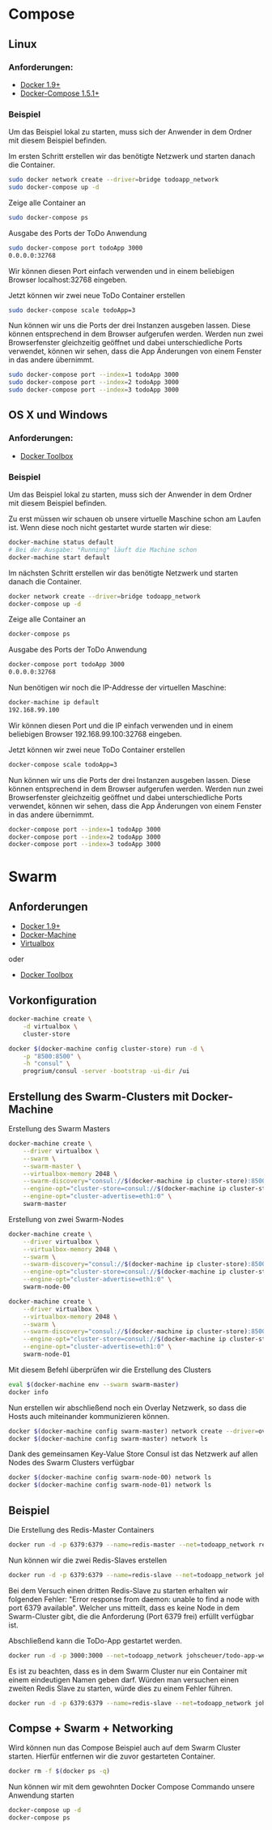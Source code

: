# Compose
## Linux
### Anforderungen:
- [Docker 1.9+](https://docs.docker.com/installation)
- [Docker-Compose 1.5.1+](https://docs.docker.com/compose/install)

### Beispiel
Um das Beispiel lokal zu starten, muss sich der Anwender in dem Ordner mit diesem Beispiel befinden.

Im ersten Schritt erstellen wir das benötigte Netzwerk und starten danach die Container.

```Bash
sudo docker network create --driver=bridge todoapp_network
sudo docker-compose up -d
```

Zeige alle Container an

```Bash
sudo docker-compose ps
```

Ausgabe des Ports der ToDo Anwendung

```Bash
sudo docker-compose port todoApp 3000
0.0.0.0:32768
```

Wir können diesen Port einfach verwenden und in einem beliebigen Browser localhost:32768 eingeben.

Jetzt können wir zwei neue ToDo Container erstellen

```Bash
sudo docker-compose scale todoApp=3
```

Nun können wir uns die Ports der drei Instanzen ausgeben lassen. Diese können entsprechend in dem Browser aufgerufen werden. Werden nun zwei Browserfenster gleichzeitig geöffnet und dabei unterschiedliche Ports verwendet, können wir sehen, dass die App Änderungen von einem Fenster in das andere übernimmt.

```Bash
sudo docker-compose port --index=1 todoApp 3000
sudo docker-compose port --index=2 todoApp 3000
sudo docker-compose port --index=3 todoApp 3000
```

## OS X und Windows
### Anforderungen:
- [Docker Toolbox](https://www.docker.com/docker-toolbox)

### Beispiel
Um das Beispiel lokal zu starten, muss sich der Anwender in dem Ordner mit diesem Beispiel befinden.

Zu erst müssen wir schauen ob unsere virtuelle Maschine schon am Laufen ist. Wenn diese noch nicht gestartet wurde starten wir diese:

```Bash
docker-machine status default
# Bei der Ausgabe: "Running" läuft die Machine schon
docker-machine start default
```

Im nächsten Schritt erstellen wir das benötigte Netzwerk und starten danach die Container.

```Bash
docker network create --driver=bridge todoapp_network
docker-compose up -d
```

Zeige alle Container an

```Bash
docker-compose ps
```

Ausgabe des Ports der ToDo Anwendung

```Bash
docker-compose port todoApp 3000
0.0.0.0:32768
```

Nun benötigen wir noch die IP-Addresse der virtuellen Maschine:

```Bash
docker-machine ip default
192.168.99.100
```

Wir können diesen Port und die IP einfach verwenden und in einem beliebigen Browser 192.168.99.100:32768 eingeben.

Jetzt können wir zwei neue ToDo Container erstellen

```Bash
docker-compose scale todoApp=3
```

Nun können wir uns die Ports der drei Instanzen ausgeben lassen. Diese können entsprechend in dem Browser aufgerufen werden. Werden nun zwei Browserfenster gleichzeitig geöffnet und dabei unterschiedliche Ports verwendet, können wir sehen, dass die App Änderungen von einem Fenster in das andere übernimmt.

```Bash
docker-compose port --index=1 todoApp 3000
docker-compose port --index=2 todoApp 3000
docker-compose port --index=3 todoApp 3000
```

# Swarm
## Anforderungen
- [Docker 1.9+](https://docs.docker.com/installation)
- [Docker-Machine](https://docs.docker.com/machine/install-machine)
- [Virtualbox](https://www.virtualbox.org)

oder
- [Docker Toolbox](https://www.docker.com/docker-toolbox)

## Vorkonfiguration

```Bash
docker-machine create \
    -d virtualbox \
    cluster-store

docker $(docker-machine config cluster-store) run -d \
    -p "8500:8500" \
    -h "consul" \
    progrium/consul -server -bootstrap -ui-dir /ui
```

## Erstellung des Swarm-Clusters mit Docker-Machine
Erstellung des Swarm Masters

```Bash
docker-machine create \
    --driver virtualbox \
    --swarm \
    --swarm-master \
    --virtualbox-memory 2048 \
    --swarm-discovery="consul://$(docker-machine ip cluster-store):8500" \
    --engine-opt="cluster-store=consul://$(docker-machine ip cluster-store):8500" \
    --engine-opt="cluster-advertise=eth1:0" \
    swarm-master
```

Erstellung von zwei Swarm-Nodes

```Bash
docker-machine create \
    --driver virtualbox \
    --virtualbox-memory 2048 \
    --swarm \
    --swarm-discovery="consul://$(docker-machine ip cluster-store):8500" \
    --engine-opt="cluster-store=consul://$(docker-machine ip cluster-store):8500" \
    --engine-opt="cluster-advertise=eth1:0" \
    swarm-node-00

docker-machine create \
    --driver virtualbox \
    --virtualbox-memory 2048 \
    --swarm \
    --swarm-discovery="consul://$(docker-machine ip cluster-store):8500" \
    --engine-opt="cluster-store=consul://$(docker-machine ip cluster-store):8500" \
    --engine-opt="cluster-advertise=eth1:0" \
    swarm-node-01
```

Mit diesem Befehl überprüfen wir die Erstellung des Clusters

```Bash
eval $(docker-machine env --swarm swarm-master)
docker info
```

Nun erstellen wir abschließend noch ein Overlay Netzwerk, so dass die Hosts auch miteinander kommunizieren können.

```Bash
docker $(docker-machine config swarm-master) network create --driver=overlay todoapp_network
docker $(docker-machine config swarm-master) network ls
```

Dank des gemeinsamen Key-Value Store Consul ist das Netzwerk auf allen Nodes des Swarm Clusters verfügbar

```Bash
docker $(docker-machine config swarm-node-00) network ls
docker $(docker-machine config swarm-node-01) network ls
```

## Beispiel
Die Erstellung des Redis-Master Containers

```Bash
docker run -d -p 6379:6379 --name=redis-master --net=todoapp_network redis
```

Nun können wir die zwei Redis-Slaves erstellen

```Bash
docker run -d -p 6379:6379 --name=redis-slave --net=todoapp_network johscheuer/redis-slave:v1
```

Bei dem Versuch einen dritten Redis-Slave zu starten erhalten wir folgenden Fehler: "Error response from daemon: unable to find a node with port 6379 available". Welcher uns mitteilt, dass es keine Node in dem Swarm-Cluster gibt, die die Anforderung (Port 6379 frei) erfüllt verfügbar ist.

Abschließend kann die ToDo-App gestartet werden.

```Bash
docker run -d -p 3000:3000 --net=todoapp_network johscheuer/todo-app-web:v1
```

Es ist zu beachten, dass es in dem Swarm Cluster nur ein Container mit einem eindeutigen Namen geben darf. Würden man versuchen einen zweiten Redis Slave zu starten, würde dies zu einem Fehler führen.

```Bash
docker run -d -p 6379:6379 --name=redis-slave --net=todoapp_network johscheuer/redis-slave:v1
```

## Compse + Swarm + Networking
Wird können nun das Compose Beispiel auch auf dem Swarm Cluster starten. Hierfür entfernen wir die zuvor gestarteten Container.

```Bash
docker rm -f $(docker ps -q)
```

Nun können wir mit dem gewohnten Docker Compose Commando unsere Anwendung starten

```Bash
docker-compose up -d
docker-compose ps
```
